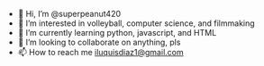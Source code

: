 - 👋 Hi, I’m @superpeanut420
- 👀 I’m interested in volleyball, computer science, and filmmaking
- 🌱 I’m currently learning python, javascript, and HTML
- 💞️ I’m looking to collaborate on anything, pls
- 📫 How to reach me iluquisdiaz1@gmail.com

<!---
superpeanut420/superpeanut420 is a ✨ special ✨ repository because its `README.md` (this file) appears on your GitHub profile.
You can click the Preview link to take a look at your changes.
--->
